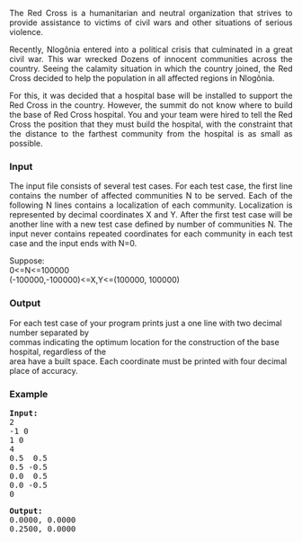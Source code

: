 <p style="TEXT-ALIGN: justify">The Red Cross is a humanitarian and neutral organization that strives to provide assistance to victims of civil wars and other situations of serious violence.</p>
<p style="TEXT-ALIGN: justify">Recently, Nlogônia entered into a political crisis that culminated in a great civil war. This war wrecked Dozens of innocent communities across the country. Seeing the calamity situation in which the country joined, the Red Cross decided to help the population in all affected regions in Nlogônia.</p>
<p style="TEXT-ALIGN: justify">For this, it was decided that a hospital base will be installed to support the Red Cross in the country. However, the summit do not know where to build the base of Red Cross hospital. You and your team were hired to tell the Red Cross the position that they must build the hospital, with the constraint that the distance to the farthest community from the hospital is as small as possible.</p>
<h3>Input</h3>
<p style="TEXT-ALIGN: justify">The input file consists of several test cases. For each test case, the first line contains the number of affected communities N to be served. Each of the following N lines contains a localization of each community. Localization is represented by decimal coordinates X and Y. After the first test case will be another line with a new test case defined by number of communities N. The input never contains repeated coordinates for each community in each test case and the input ends with N=0.</p>
<p style="TEXT-ALIGN: justify">Suppose:<br>0&lt;=N&lt;=100000<br>(-100000,-100000)&lt;=X,Y&lt;=(100000, 100000)</p>
<h3>Output</h3>
<p>For each test case of your program prints just a one line with two decimal number separated by<br>commas indicating the optimum location for the construction of the base hospital, regardless of the<br>area have a built space. Each coordinate must be printed with four decimal place of accuracy.</p>
<h3>Example</h3>
<pre><strong>Input:</strong>
2<br>-1 0<br>1 0<br>4<br>0.5&nbsp; 0.5<br>0.5 -0.5<br>0.0&nbsp; 0.5<br>0.0 -0.5<br>0</pre>
<pre><strong>Output:</strong>
0.0000, 0.0000<br>0.2500, 0.0000</pre>